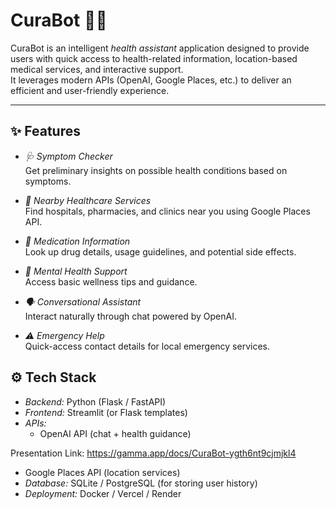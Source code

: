 # CuraBot 🏥🤖

CuraBot is an intelligent *health assistant* application designed to provide users with quick access to health-related information, location-based medical services, and interactive support.  
It leverages modern APIs (OpenAI, Google Places, etc.) to deliver an efficient and user-friendly experience.  

---

## ✨ Features

- *🩺 Symptom Checker*  
  Get preliminary insights on possible health conditions based on symptoms.  

- *📍 Nearby Healthcare Services*  
  Find hospitals, pharmacies, and clinics near you using Google Places API.  

- *💊 Medication Information*  
  Look up drug details, usage guidelines, and potential side effects.  

- *🧠 Mental Health Support*  
  Access basic wellness tips and guidance.  

- *🗣 Conversational Assistant*  
  Interact naturally through chat powered by OpenAI.  

- *⚠ Emergency Help*  
  Quick-access contact details for local emergency services.  

## ⚙ Tech Stack

- *Backend:* Python (Flask / FastAPI)  
- *Frontend:* Streamlit (or Flask templates)  
- *APIs:*  
  - OpenAI API (chat + health guidance)  

Presentation Link: https://gamma.app/docs/CuraBot-ygth6nt9cjmjkl4
  - Google Places API (location services)  
- *Database:* SQLite / PostgreSQL (for storing user history)  
- *Deployment:* Docker / Vercel / Render

